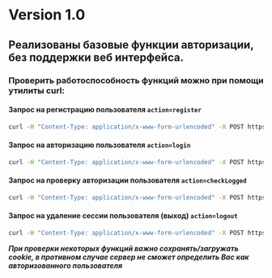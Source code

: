 Version 1.0
============
Реализованы базовые функции авторизации, без поддержки веб интерфейса.
--------------
### Проверить работоспособность функций можно при помощи утилиты curl:
#### Запрос на регистрацию пользователя `action=register`
```bash
curl -H "Content-Type: application/x-www-form-urlencoded" -X POST https://cb-collateral.pro/web/php/main.php?action=register -d "email=your@mail.com&password=your_password"
```

#### Запрос на авторизацию пользователя `action=login`
```bash
curl -H "Content-Type: application/x-www-form-urlencoded" -X POST https://cb-collateral.pro/web/php/main.php?action=login -c "/path/to/save/cookie" -d "email=your@mail.com&password=your_password"
```

#### Запрос на проверку авторизации пользователя `action=checkLogged`
```bash
curl -H "Content-Type: application/x-www-form-urlencoded" -X POST https://cb-collateral.pro/web/php/main.php?action=checkLogged -b "/path/to/load/cookie"
```

#### Запрос на удаление сессии пользователя (выход) `action=logout`
```bash
curl -H "Content-Type: application/x-www-form-urlencoded" -X POST https://cb-collateral.pro/web/php/main.php?action=logout -b "/path/to/load/cookie"
```
***При проверки некоторых функций важно сохранять/загружать cookie, в противном случае сервер не сможет определить Вас как авторизованного пользователя***
